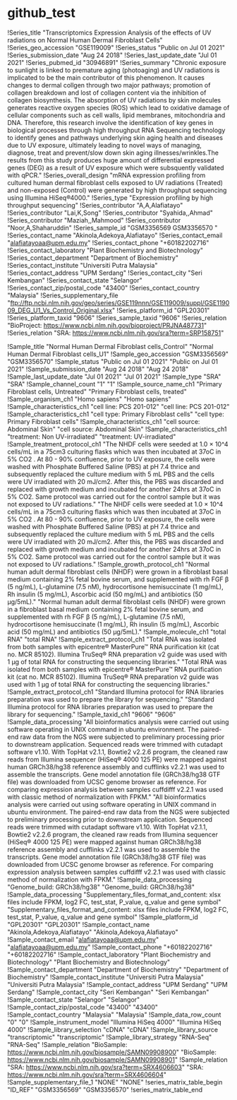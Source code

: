 # github_test
!Series_title	"Transcriptomics Expression Analysis of the effects of UV radiations on Normal Human Dermal Fibroblast Cells"
!Series_geo_accession	"GSE119009"
!Series_status	"Public on Jul 01 2021"
!Series_submission_date	"Aug 24 2018"
!Series_last_update_date	"Jul 01 2021"
!Series_pubmed_id	"30946891"
!Series_summary	"Chronic exposure to sunlight is linked to premature aging (photoaging) and UV radiations is implicated to be the main contributor of this phenomenon. It causes changes to dermal collgen through two major pathways; promotion of collagen breakdown and lost of collagen content via the inhibition of collagen biosynthesis. The absorption of UV radiations by skin molecules generates reactive oxygen species (ROS) which lead to oxidative damage of cellular components such as cell walls, lipid membranes, mitochondria and DNA. Therefore, this research involve the identification of key genes in biological processes through high throughput RNA Sequencing technology to identify genes and pathways underlying skin aging health and diseases due to UV exposure, ultimately leading to novel ways of managing, diagnose, treat and prevent/slow down skin aging illnesses/wrinkles.The results from this study produces huge amount of  differential expressed genes (DEG) as a result of UV exposure which were subsquently validated with qPCR."
!Series_overall_design	"mRNA expression profiling from cultured human dermal fibroblast cells exposed to UV radiations (Treated) and non-exposed (Control) were generated by high throughput sequencing using Illumina HiSeq®4000."
!Series_type	"Expression profiling by high throughput sequencing"
!Series_contributor	"A,A,Alafiatayo"
!Series_contributor	"Lai,K,Song"
!Series_contributor	"Syahida,,Ahmad"
!Series_contributor	"Maziah,,Mahmood"
!Series_contributor	"Noor,A,Shaharuddin"
!Series_sample_id	"GSM3356569 GSM3356570 "
!Series_contact_name	"Akinola,Adekoya,Alafiatayo"
!Series_contact_email	"alafiatayoaa@upm.edu.my"
!Series_contact_phone	"+60182202716"
!Series_contact_laboratory	"Plant Biochemistry and Biotechnology"
!Series_contact_department	"Department of Biochemistry"
!Series_contact_institute	"Universiti Putra Malaysia"
!Series_contact_address	"UPM Serdang"
!Series_contact_city	"Seri Kembangan"
!Series_contact_state	"Selangor"
!Series_contact_zip/postal_code	"43400"
!Series_contact_country	"Malaysia"
!Series_supplementary_file	"ftp://ftp.ncbi.nlm.nih.gov/geo/series/GSE119nnn/GSE119009/suppl/GSE119009_DEG_U1_Vs_Control_Original.xlsx"
!Series_platform_id	"GPL20301"
!Series_platform_taxid	"9606"
!Series_sample_taxid	"9606"
!Series_relation	"BioProject: https://www.ncbi.nlm.nih.gov/bioproject/PRJNA487731"
!Series_relation	"SRA: https://www.ncbi.nlm.nih.gov/sra?term=SRP158751"

!Sample_title	"Normal Human Dermal Fibroblast cells_Control"	"Normal Human Dermal Fibroblast cells_U1"
!Sample_geo_accession	"GSM3356569"	"GSM3356570"
!Sample_status	"Public on Jul 01 2021"	"Public on Jul 01 2021"
!Sample_submission_date	"Aug 24 2018"	"Aug 24 2018"
!Sample_last_update_date	"Jul 01 2021"	"Jul 01 2021"
!Sample_type	"SRA"	"SRA"
!Sample_channel_count	"1"	"1"
!Sample_source_name_ch1	"Primary Fibroblast cells, Untreated"	"Primary Fibroblast cells, treated"
!Sample_organism_ch1	"Homo sapiens"	"Homo sapiens"
!Sample_characteristics_ch1	"cell line: PCS 201-012"	"cell line: PCS 201-012"
!Sample_characteristics_ch1	"cell type: Primary Fibroblast cells"	"cell type: Primary Fibroblast cells"
!Sample_characteristics_ch1	"cell source: Abdominal Skin"	"cell source: Abdominal Skin"
!Sample_characteristics_ch1	"treatment: Non UV-irradiated"	"treatment: UV-irradiated"
!Sample_treatment_protocol_ch1	"The NHDF cells were seeded at 1.0 × 10^4 cells/mL in a 75cm3 culturing flasks which was then incubated at 37oC in 5% CO2 . At 80 - 90% confluence, prior to UV exposure, the cells were washed with Phosphate Buffered Saline (PBS) at pH 7.4 thrice and subsequently replaced the culture medium with 5 mL PBS and the cells were UV irradiated with 20 mJ/cm2. After this, the PBS was discarded and replaced with growth medium and incubated for another 24hrs at 37oC in 5% CO2. Same protocol was carried out for the control sample but it was not exposed to UV radiations."	"The NHDF cells were seeded at 1.0 × 10^4 cells/mL in a 75cm3 culturing flasks which was then incubated at 37oC in 5% CO2 . At 80 - 90% confluence, prior to UV exposure, the cells were washed with Phosphate Buffered Saline (PBS) at pH 7.4 thrice and subsequently replaced the culture medium with 5 mL PBS and the cells were UV irradiated with 20 mJ/cm2. After this, the PBS was discarded and replaced with growth medium and incubated for another 24hrs at 37oC in 5% CO2. Same protocol was carried out for the control sample but it was not exposed to UV radiations."
!Sample_growth_protocol_ch1	"Normal human adult dermal fibroblast cells (NHDF) were grown in a fibroblast basal medium containing 2% fetal bovine serum, and supplemented with rh FGF β (5 ng/mL), L-glutamine (7.5 nM), hydrocortisone hemisuccinate (1 mg/mL), Rh insulin (5 mg/mL), Ascorbic acid (50 mg/mL) and antibiotics (50 µg/5mL)."	"Normal human adult dermal fibroblast cells (NHDF) were grown in a fibroblast basal medium containing 2% fetal bovine serum, and supplemented with rh FGF β (5 ng/mL), L-glutamine (7.5 nM), hydrocortisone hemisuccinate (1 mg/mL), Rh insulin (5 mg/mL), Ascorbic acid (50 mg/mL) and antibiotics (50 µg/5mL)."
!Sample_molecule_ch1	"total RNA"	"total RNA"
!Sample_extract_protocol_ch1	"Total RNA was isolated from both samples with epicentre® MasterPure™ RNA purification kit (cat no. MCR 85102). Illumina TruSeq® RNA preparation v2 guide was used with 1 µg of total RNA for constructing the sequencing libraries."	"Total RNA was isolated from both samples with epicentre® MasterPure™ RNA purification kit (cat no. MCR 85102). Illumina TruSeq® RNA preparation v2 guide was used with 1 µg of total RNA for constructing the sequencing libraries."
!Sample_extract_protocol_ch1	"Standard Illumina protocol for RNA libraries preparation was used to prepare the library for sequencing."	"Standard Illumina protocol for RNA libraries preparation was used to prepare the library for sequencing."
!Sample_taxid_ch1	"9606"	"9606"
!Sample_data_processing	"All bioinformatics analysis were carried out using software operating in UNIX command in ubuntu environment. The paired-end raw data from the NGS were subjected to preliminary processing prior to downstream application. Sequenced reads were trimmed with cutadapt software v1.10. With TopHat v2.1.1, Bowtie2 v2.2.6 program, the cleaned raw reads from Illumina sequencer (HiSeq® 4000 125 PE) were mapped against human GRCh38/hg38 reference assembly and cufflinks v2.2.1 was used to assemble the transcripts. Gene model annotation file (GRCh38/hg38 GTF file) was downloaded from UCSC genome browser as reference. For comparing expression analysis between samples cuffdifff v2.2.1 was used with classic method of normalization with FPKM."	"All bioinformatics analysis were carried out using software operating in UNIX command in ubuntu environment. The paired-end raw data from the NGS were subjected to preliminary processing prior to downstream application. Sequenced reads were trimmed with cutadapt software v1.10. With TopHat v2.1.1, Bowtie2 v2.2.6 program, the cleaned raw reads from Illumina sequencer (HiSeq® 4000 125 PE) were mapped against human GRCh38/hg38 reference assembly and cufflinks v2.2.1 was used to assemble the transcripts. Gene model annotation file (GRCh38/hg38 GTF file) was downloaded from UCSC genome browser as reference. For comparing expression analysis between samples cuffdifff v2.2.1 was used with classic method of normalization with FPKM."
!Sample_data_processing	"Genome_build: GRCh38/hg38"	"Genome_build: GRCh38/hg38"
!Sample_data_processing	"Supplementary_files_format_and_content: xlsx files include FPKM, log2 FC, test_stat, P_value, q_value and gene symbol"	"Supplementary_files_format_and_content: xlsx files include FPKM, log2 FC, test_stat, P_value, q_value and gene symbol"
!Sample_platform_id	"GPL20301"	"GPL20301"
!Sample_contact_name	"Akinola,Adekoya,Alafiatayo"	"Akinola,Adekoya,Alafiatayo"
!Sample_contact_email	"alafiatayoaa@upm.edu.my"	"alafiatayoaa@upm.edu.my"
!Sample_contact_phone	"+60182202716"	"+60182202716"
!Sample_contact_laboratory	"Plant Biochemistry and Biotechnology"	"Plant Biochemistry and Biotechnology"
!Sample_contact_department	"Department of Biochemistry"	"Department of Biochemistry"
!Sample_contact_institute	"Universiti Putra Malaysia"	"Universiti Putra Malaysia"
!Sample_contact_address	"UPM Serdang"	"UPM Serdang"
!Sample_contact_city	"Seri Kembangan"	"Seri Kembangan"
!Sample_contact_state	"Selangor"	"Selangor"
!Sample_contact_zip/postal_code	"43400"	"43400"
!Sample_contact_country	"Malaysia"	"Malaysia"
!Sample_data_row_count	"0"	"0"
!Sample_instrument_model	"Illumina HiSeq 4000"	"Illumina HiSeq 4000"
!Sample_library_selection	"cDNA"	"cDNA"
!Sample_library_source	"transcriptomic"	"transcriptomic"
!Sample_library_strategy	"RNA-Seq"	"RNA-Seq"
!Sample_relation	"BioSample: https://www.ncbi.nlm.nih.gov/biosample/SAMN09908900"	"BioSample: https://www.ncbi.nlm.nih.gov/biosample/SAMN09908901"
!Sample_relation	"SRA: https://www.ncbi.nlm.nih.gov/sra?term=SRX4606603"	"SRA: https://www.ncbi.nlm.nih.gov/sra?term=SRX4606604"
!Sample_supplementary_file_1	"NONE"	"NONE"
!series_matrix_table_begin
"ID_REF"	"GSM3356569"	"GSM3356570"
!series_matrix_table_end
